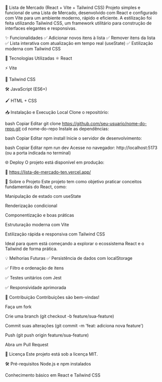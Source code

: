 🛒 Lista de Mercado (React + Vite + Tailwind CSS)
Projeto simples e funcional de uma Lista de Mercado, desenvolvido com React e configurado com Vite para um ambiente moderno, rápido e eficiente. A estilização foi feita utilizando Tailwind CSS, um framework utilitário para construção de interfaces elegantes e responsivas.

✨ Funcionalidades
✅ Adicionar novos itens à lista
✅ Remover itens da lista
✅ Lista interativa com atualização em tempo real (useState)
✅ Estilização moderna com Tailwind CSS

🚀 Tecnologias Utilizadas
⚛️ React

⚡ Vite

🎨 Tailwind CSS

🛠️ JavaScript (ES6+)

🖌️ HTML + CSS

📥 Instalação e Execução Local
Clone o repositório:

bash
Copiar
Editar
git clone https://github.com/seu-usuario/nome-do-repo.git
cd nome-do-repo
Instale as dependências:

bash
Copiar
Editar
npm install
Inicie o servidor de desenvolvimento:

bash
Copiar
Editar
npm run dev
Acesse no navegador:
http://localhost:5173 (ou a porta indicada no terminal)

🌐 Deploy
O projeto está disponível em produção:

🔗 https://lista-de-mercado-ten.vercel.app/

📝 Sobre o Projeto
Este projeto tem como objetivo praticar conceitos fundamentais do React, como:

Manipulação de estado com useState

Renderização condicional

Componentização e boas práticas

Estruturação moderna com Vite

Estilização rápida e responsiva com Tailwind CSS

Ideal para quem está começando a explorar o ecossistema React e o Tailwind de forma prática.

💡 Melhorias Futuras
✅ Persistência de dados com localStorage

✅ Filtro e ordenação de itens

✅ Testes unitários com Jest

✅ Responsividade aprimorada

🤝 Contribuição
Contribuições são bem-vindas!

Faça um fork

Crie uma branch (git checkout -b feature/sua-feature)

Commit suas alterações (git commit -m 'feat: adiciona nova feature')

Push (git push origin feature/sua-feature)

Abra um Pull Request

📄 Licença
Este projeto está sob a licença MIT.

🛠️ Pré-requisitos
Node.js e npm instalados

Conhecimento básico em React e Tailwind CSS
